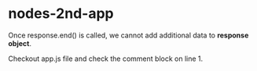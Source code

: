 # nodes-2nd-app

Once response.end() is called, we cannot add additional data to **response object**.

Checkout app.js file and check the comment block on line 1.
